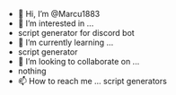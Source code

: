 - 👋 Hi, I’m @Marcu1883
- 👀 I’m interested in ...
- script generator for discord bot
- 🌱 I’m currently learning ...
- script generator 
- 💞️ I’m looking to collaborate on ...
- nothing
- 📫 How to reach me ...
script generators

<!---
Marcu1883/Marcu1883 is a ✨ special ✨ repository because its `README.md` (this file) appears on your GitHub profile.
You can click the Preview link to take a look at your changes.
--->
